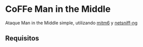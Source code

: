 # CoFFe Man in the Middle
Ataque Man in the Middle simple, utilizando [mitm6](https://github.com/fox-it/mitm6) y [netsniff-ng](https://github.com/netsniff-ng/netsniff-ng)

## Requisitos
